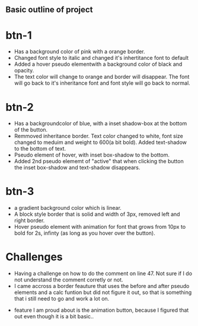 ## Basic outline of project

# btn-1

- Has a background color of pink with a orange border.
- Changed font style to italic and changed it's inhertitance font to default
- Added a hover pseudo elementwith a background color of black and opacity.
- The text color will change to orange and border will disappear. The font will go back to it's inheritance font and font style will go back to normal.

# btn-2

- Has a backgroundcolor of blue, with a inset shadow-box at the bottom of the button.
- Remmoved inheritance border. Text color changed to white, font size changed to meduim and weight to 600(a bit bold). Added text-shadow to the bottom of text.
- Pseudo element of hover, with inset box-shadow to the bottom.
- Added 2nd pseudo elememt of "active" that when clicking the button the inset box-shadow and text-shadow disappears.

# btn-3

- a gradient background color which is linear.
- A block style border that is solid and width of 3px, removed left and right border.
- Hover pseudo element with animation for font that grows from 10px to bold for 2s, infinty (as long as you hover over the button).

# Challenges

- Having a challenge on how to do the comment on line 47. Not sure if I do not understand the comment corretly or not.
- I came accross a border feauture that uses the before and after pseudo elements and a calc funtion but did not figure it out, so that is something that i still need to go and work a lot on.

* feature I am proud about is the animation button, because I figured that out even though it is a bit basic..
